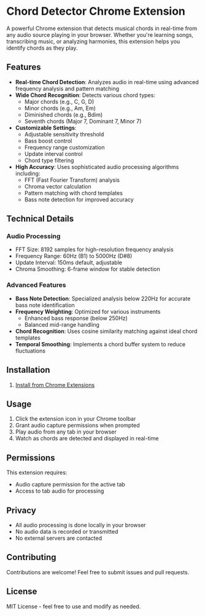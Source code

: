 # Chord Detector Chrome Extension

A powerful Chrome extension that detects musical chords in real-time from any audio source playing in your browser. Whether you're learning songs, transcribing music, or analyzing harmonies, this extension helps you identify chords as they play.

## Features

- **Real-time Chord Detection**: Analyzes audio in real-time using advanced frequency analysis and pattern matching
- **Wide Chord Recognition**: Detects various chord types:
  - Major chords (e.g., C, G, D)
  - Minor chords (e.g., Am, Em)
  - Diminished chords (e.g., Bdim)
  - Seventh chords (Major 7, Dominant 7, Minor 7)
- **Customizable Settings**:
  - Adjustable sensitivity threshold
  - Bass boost control
  - Frequency range customization
  - Update interval control
  - Chord type filtering
- **High Accuracy**: Uses sophisticated audio processing algorithms including:
  - FFT (Fast Fourier Transform) analysis
  - Chroma vector calculation
  - Pattern matching with chord templates
  - Bass note detection for improved accuracy

## Technical Details

### Audio Processing

- FFT Size: 8192 samples for high-resolution frequency analysis
- Frequency Range: 60Hz (B1) to 5000Hz (D#8)
- Update Interval: 150ms default, adjustable
- Chroma Smoothing: 6-frame window for stable detection

### Advanced Features

- **Bass Note Detection**: Specialized analysis below 220Hz for accurate bass note identification
- **Frequency Weighting**: Optimized for various instruments
  - Enhanced bass response (below 250Hz)
  - Balanced mid-range handling
- **Chord Recognition**: Uses cosine similarity matching against ideal chord templates
- **Temporal Smoothing**: Implements a chord buffer system to reduce fluctuations

## Installation

1. [Install from Chrome Extensions](https://chromewebstore.google.com/detail/real-time-chord-detector/eoffiogmiehknnnimmbaablfkceeagmb?utm_source=item-share-cb)

## Usage

1. Click the extension icon in your Chrome toolbar
2. Grant audio capture permissions when prompted
3. Play audio from any tab in your browser
4. Watch as chords are detected and displayed in real-time

## Permissions

This extension requires:
- Audio capture permission for the active tab
- Access to tab audio for processing

## Privacy

- All audio processing is done locally in your browser
- No audio data is recorded or transmitted
- No external servers are contacted

## Contributing

Contributions are welcome! Feel free to submit issues and pull requests.

## License

MIT License - feel free to use and modify as needed.
